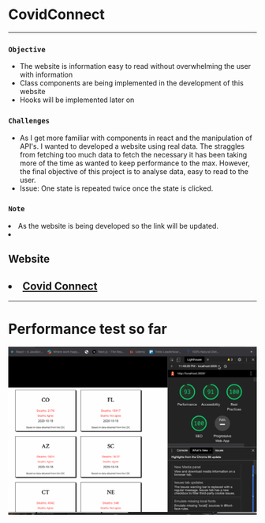 # CovidConnect  

---
 
### `Objective`
<ul>
  <li>The website is information easy to read without overwhelming the user with information</li>
  <li>Class components are being implemented in the development of this website</li>
  <li>Hooks will be implemented later on</li>
  
</ul>

### `Challenges`
<ul>
    <li>As I get more familiar with components in react and the manipulation of API's. I wanted to developed a website using real data. The straggles from fetching too much data to fetch the necessary it has been taking more of the time as wanted to keep performance to the max. However, the final objective of this project is to analyse data, easy to read to the user.</li>
    <li>Issue: One state is repeated twice once the state is clicked.</li>
</ul>
 
 ### `Note`
 
  <li>As the website is being developed so the link will be updated.<li>
</ul>

  ## Website
  <h2><li><a href="https://covid-connect-fjyhulpdy.vercel.app/" target="_blank"> Covid Connect</a></li></h2>
  


 ___
 # Performance test so far
 
![](performance_test.gif)
